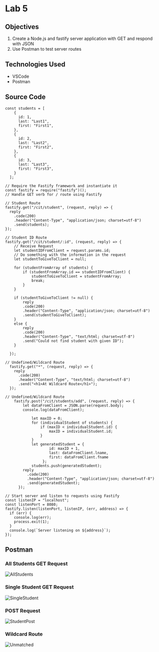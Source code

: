 # Lab 5

## Objectives
1. Create a Node.js and fastify server application with GET and respond with JSON
2. Use Postman to test server routes

## Technologies Used
- VSCode
- Postman 

## Source Code
```
const students = [
    {
      id: 1,
      last: "Last1",
      first: "First1",
    },
    {
      id: 2,
      last: "Last2",
      first: "First2",
    },
    {
      id: 3,
      last: "Last3",
      first: "First3",
    }
  ];

// Require the Fastify framework and instantiate it
const fastify = require("fastify")();
// Handle GET verb for / route using Fastify

// Student Route
fastify.get("/cit/student", (request, reply) => {
  reply
    .code(200)
    .header("Content-Type", "application/json; charset=utf-8")
    .send(students);
});

// Student ID Route
fastify.get("/cit/student/:id", (request, reply) => {
    // Receive Request
    let studentIDFromClient = request.params.id;
    // Do something with the information in the request
    let studentToGiveToClient = null; 

    for (studentFromArray of students) {
        if (studentFromArray.id == studentIDFromClient) {
            studentToGiveToClient = studentFromArray;
            break;
        }
    }
    
    if (studentToGiveToClient != null) {
        reply
        .code(200)
        .header("Content-Type", "application/json; charset=utf-8")
        .send(studentToGiveToClient);
    }
    else {
        reply
        .code(200)
        .header("Content-Type", "text/html; charset=utf-8")
        .send("Could not find student with given ID");
    }

  });

// Undefined/Wildcard Route
  fastify.get("*", (request, reply) => {
    reply
      .code(200)
      .header("Content-Type", "text/html; charset=utf-8")
      .send("<h1>At Wildcard Route</h1>");
  });

// Undefined/Wildcard Route
    fastify.post("/cit/students/add", (request, reply) => {
        let dataFromClient = JSON.parse(request.body);
        console.log(dataFromClient);
            
            let maxID = 0;
            for (individualStudent of students) {
                if (maxID < individualStudent.id) {
                    maxID = individualStudent.id;
                }
            }
            let generatedStudent = {
                    id: maxID + 1,
                    last: dataFromClient.lname,
                    first: dataFromClient.fname         
                 };
            students.push(generatedStudent);
        reply
          .code(200)
          .header("Content-Type", "application/json; charset=utf-8")
          .send(generatedStudent);
      });

// Start server and listen to requests using Fastify
const listenIP = "localhost";
const listenPort = 8080;
fastify.listen(listenPort, listenIP, (err, address) => {
  if (err) {
    console.log(err);
    process.exit(1);
  }
  console.log(`Server listening on ${address}`);
});
```

## Postman
### All Students GET Request
![AllStudents](https://user-images.githubusercontent.com/83732149/120226989-30876b80-c1fd-11eb-8215-4dd014988dfb.png)
### Single Student GET Request
![SingleStudent](https://user-images.githubusercontent.com/83732149/120226999-34b38900-c1fd-11eb-9e56-83e8cf17ec6c.png)
### POST Request 
![StudentPost](https://user-images.githubusercontent.com/83732149/120227006-38471000-c1fd-11eb-9dca-cb587f540adc.png)
### Wildcard Route
![Unmatched](https://user-images.githubusercontent.com/83732149/120227016-3aa96a00-c1fd-11eb-84ee-c685cd9ec7dc.png)
